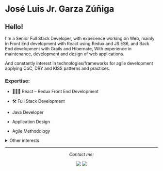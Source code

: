 # José Luis Jr. Garza Zúñiga

## Hello!

I'm a Senior Full Stack Developer​, with experience working on Web, mainly in Front End development with React using Redux and JS ES6, and Back End development with Grails and Hibernate, With experience in maintenance, development and design of web applications.

And constantly interest in technologies/frameworks for agile development applying CoC, DRY and KISS patterns and practices.

### Expertise:

- 👩🏻‍💻 React – Redux Front End Development
- 🛠 Full Stack Development
- Java Developer
- Application Design

- Agile Methodology

<details>
  <summary>Other interests</summary>
  <br>

  - Coffee
  - Woodworking
  - Movies
  - ----------------
  - Functional Programing
  - NoSQL/MongoDB/Redis
  - Containers/Dockers/Kubernetes
  
  ----------------

  ![My github stats](https://github-readme-stats.vercel.app/api?username=juniormty&show_icons=true&theme=nord)
  <br><br>
</details>

<hr>
<p align="center">
  <i>Contact me:</i>

  <p align="center">
    <a href="https://twitter.com/juniormty" alt="Twitter"><img src="https://raw.githubusercontent.com/jayehernandez/jayehernandez/3f5402efef9a0ae89211a6e04609558e862ca616/readme/twitter-fill.svg"></a>
    <a href="https://www.linkedin.com/in/joseluisjuniirgarza/" alt="Linkedin"><img src="https://raw.githubusercontent.com/jayehernandez/jayehernandez/3f5402efef9a0ae89211a6e04609558e862ca616/readme/linkedin-fill.svg"></a>
   
  </p>

</p>
